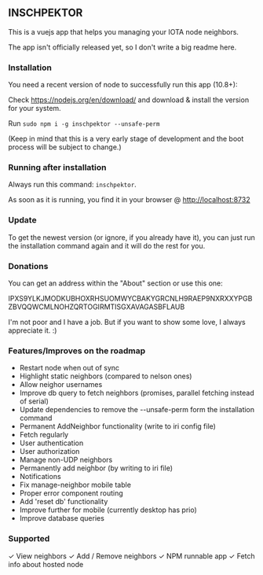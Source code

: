 ## INSCHPEKTOR

This is a vuejs app that helps you managing your IOTA node neighbors.

The app isn't officially released yet, so I don't write a big readme here.

### Installation

You need a recent version of node to successfully run this app (10.8+):

Check https://nodejs.org/en/download/ and download & install the version for your system.

Run `sudo npm i -g inschpektor --unsafe-perm`

(Keep in mind that this is a very early stage of development and the boot process will be subject to change.)

### Running after installation

Always run this command: `inschpektor`.

As soon as it is running, you find it in your browser @ <http://localhost:8732>

### Update

To get the newest version (or ignore, if you already have it), you can just run the installation command again and it will do the rest for you.

### Donations

You can get an address within the "About" section or use this one:

IPXS9YLKJMODKUBHOXRHSUOMWYCBAKYGRCNLH9RAEP9NXRXXYPGBZBVQQWCMLNOHZQRTOGIRMTISGXAVAGASBFLAUB

I'm not poor and I have a job. But if you want to show some love, I always appreciate it. :)

### Features/Improves on the roadmap

- Restart node when out of sync
- Highlight static neighbors (compared to nelson ones)
- Allow neighor usernames
- Improve db query to fetch neighbors (promises, parallel fetching instead of serial)
- Update dependencies to remove the --unsafe-perm form the installation command
- Permanent AddNeighbor functionality (write to iri config file)
- Fetch regularly
- User authentication
- User authorization
- Manage non-UDP neighbors
- Permanently add neighbor (by writing to iri file)
- Notifications
- Fix manage-neighbor mobile table
- Proper error component routing
- Add 'reset db' functionality
- Improve further for mobile (currently desktop has prio)
- Improve database queries

### Supported
✓ View neighbors
✓ Add / Remove neighbors
✓ NPM runnable app
✓ Fetch info about hosted node